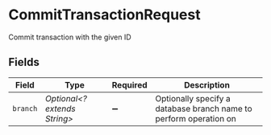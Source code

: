 # CommitTransactionRequest

Commit transaction with the given ID


## Fields

| Field                                                             | Type                                                              | Required                                                          | Description                                                       |
| ----------------------------------------------------------------- | ----------------------------------------------------------------- | ----------------------------------------------------------------- | ----------------------------------------------------------------- |
| `branch`                                                          | *Optional<? extends String>*                                      | :heavy_minus_sign:                                                | Optionally specify a database branch name to perform operation on |